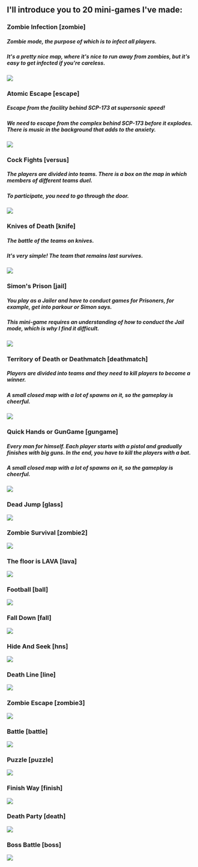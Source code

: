 ## I'll introduce you to 20 mini-games I've made:

### Zombie Infection [zombie]
##### Zombie mode, the purpose of which is to infect all players. 
##### It's a pretty nice map, where it's nice to run away from zombies, but it's easy to get infected if you're careless.
![](https://github.com/swdmeow/AutoEvent-Exiled/blob/main/Photos/Zombie.png)

### Atomic Escape [escape]
##### Escape from the facility behind SCP-173 at supersonic speed!
##### We need to escape from the complex behind SCP-173 before it explodes. There is music in the background that adds to the anxiety.
![](https://github.com/swdmeow/AutoEvent-Exiled/blob/main/Photos/Escape.png)

### Cock Fights [versus]
##### The players are divided into teams. There is a box on the map in which members of different teams duel.
##### To participate, you need to go through the door.
![](https://github.com/swdmeow/AutoEvent-Exiled/blob/main/Photos/Duel.png)

### Knives of Death [knife]
##### The battle of the teams on knives.
##### It's very simple! The team that remains last survives.
![](https://github.com/swdmeow/AutoEvent-Exiled/blob/main/Photos/Knife.png)

### Simon's Prison [jail]
##### You play as a Jailer and have to conduct games for Prisoners, for example, get into parkour or Simon says.
##### This mini-game requires an understanding of how to conduct the Jail mode, which is why I find it difficult.
![](https://github.com/swdmeow/AutoEvent-Exiled/blob/main/Photos/Jail.png)

### Territory of Death or Deathmatch [deathmatch]
##### Players are divided into teams and they need to kill players to become a winner.
##### A small closed map with a lot of spawns on it, so the gameplay is cheerful.
![](https://github.com/swdmeow/AutoEvent-Exiled/blob/main/Photos/Deathmatch.png)

### Quick Hands or GunGame [gungame]
##### Every man for himself. Each player starts with a pistol and gradually finishes with big guns. In the end, you have to kill the players with a bat.
##### A small closed map with a lot of spawns on it, so the gameplay is cheerful.
![](https://github.com/swdmeow/AutoEvent-Exiled/blob/main/Photos/GunGame.png)

### Dead Jump [glass]
![](https://github.com/KoT0XleB/AutoEvent/blob/main/Photos/Glass1.png)

### Zombie Survival [zombie2]
![](https://github.com/KoT0XleB/AutoEvent/blob/main/Photos/Survival1.png)

### The floor is LAVA [lava]
![](https://github.com/KoT0XleB/AutoEvent/blob/main/Photos/Lava2.png)

### Football [ball]
![](https://github.com/KoT0XleB/AutoEvent/blob/main/Photos/Football1.png)

### Fall Down [fall]
![](https://github.com/KoT0XleB/AutoEvent/blob/main/Photos/FallDown.png)

### Hide And Seek [hns]
![](https://github.com/KoT0XleB/AutoEvent/blob/main/Photos/HideAndSeek.png)

### Death Line [line]
![](https://github.com/KoT0XleB/AutoEvent/blob/main/Photos/Line.png)

### Zombie Escape [zombie3]
![](https://github.com/KoT0XleB/AutoEvent/blob/main/Photos/Zombie%20Escape.png)

### Battle [battle]
![](https://github.com/KoT0XleB/AutoEvent/blob/main/Photos/Battle1.png)

### Puzzle [puzzle]
![](https://github.com/KoT0XleB/AutoEvent/blob/main/Photos/Puzzle.png)

### Finish Way [finish]
![](https://github.com/KoT0XleB/AutoEvent/blob/main/Photos/Puzzle.png)

### Death Party [death]
![](https://github.com/KoT0XleB/AutoEvent/blob/main/Photos/DeathParty.png)

### Boss Battle [boss]
![](https://github.com/KoT0XleB/AutoEvent/blob/main/Photos/Battle1.png)
